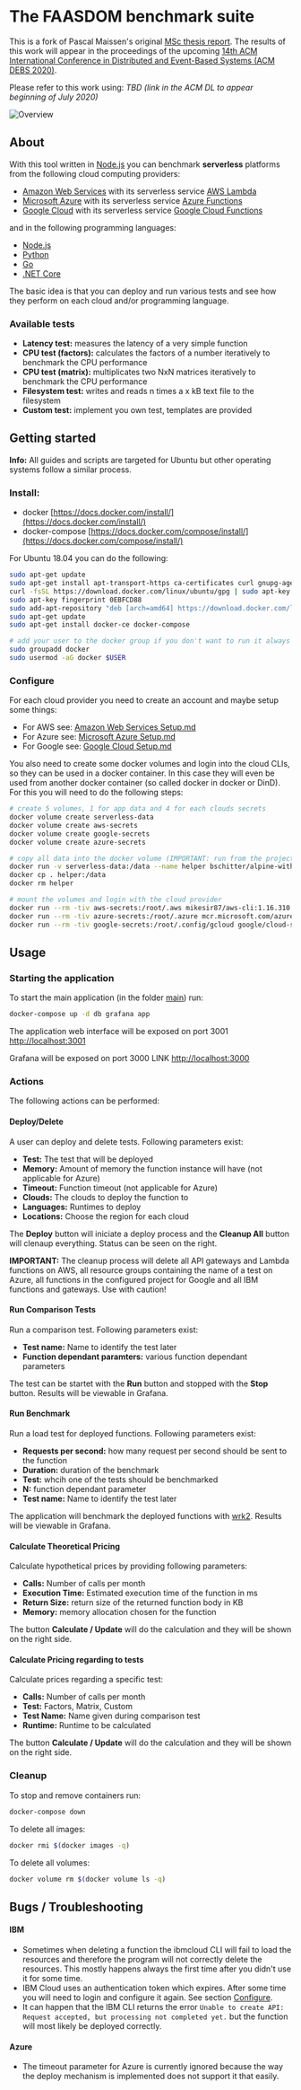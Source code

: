# The FAASDOM benchmark suite
This is a fork of Pascal Maissen's original [MSc thesis report](https://github.com/Bschitter/benchmark-suite-serverless-computing).
The results of this work will appear in the proceedings of the upcoming [14th ACM International Conference in Distributed and Event-Based Systems (ACM DEBS 2020)](https://2020.debs.org/). 

Please refer to this work using: _TBD (link in the ACM DL to appear beginning of July 2020)_

![Overview](images/main_app.png)


## About

With this tool written in [Node.js](https://nodejs.org/) you can benchmark **serverless** platforms from the following cloud computing providers:

  - [Amazon Web Services](https://aws.amazon.com/) with its serverless service [AWS Lambda](https://aws.amazon.com/lambda/features/)
  - [Microsoft Azure](https://azure.microsoft.com/) with its serverless service [Azure Functions](https://azure.microsoft.com/en-us/services/functions/)
  - [Google Cloud](https://cloud.google.com/) with its serverless service [Google Cloud Functions](https://cloud.google.com/functions/)

and in the following programming languages:

  - [Node.js](https://nodejs.org/)
  - [Python](https://www.python.org/)
  - [Go](https://golang.org/)
  - [.NET Core](https://dotnet.microsoft.com/)

The basic idea is that you can deploy and run various tests and see how they perform on each cloud and/or programming language.

### Available tests

  - **Latency test:** measures the latency of a very simple function
  - **CPU test (factors):** calculates the factors of a number iteratively to benchmark the CPU performance
  - **CPU test (matrix):** multiplicates two NxN matrices iteratively to benchmark the CPU performance
  - **Filesystem test:** writes and reads n times a x kB text file to the filesystem
  - **Custom test:** implement you own test, templates are provided

## Getting started

**Info:** All guides and scripts are targeted for Ubuntu but other operating systems follow a similar process.

### Install:

- docker [https://docs.docker.com/install/](https://docs.docker.com/install/)
- docker-compose [https://docs.docker.com/compose/install/](https://docs.docker.com/compose/install/)

For Ubuntu 18.04 you can do the following:

```bash
sudo apt-get update
sudo apt-get install apt-transport-https ca-certificates curl gnupg-agent software-properties-common
curl -fsSL https://download.docker.com/linux/ubuntu/gpg | sudo apt-key add -
sudo apt-key fingerprint 0EBFCD88
sudo add-apt-repository "deb [arch=amd64] https://download.docker.com/linux/ubuntu bionic stable"
sudo apt-get update
sudo apt-get install docker-ce docker-compose

# add your user to the docker group if you don't want to run it always with sudo (requires logout and login)
sudo groupadd docker
sudo usermod -aG docker $USER
```

### Configure

For each cloud provider you need to create an account and maybe setup some things:

  - For AWS see: [Amazon Web Services Setup.md](aws/Amazon%20Web%20Services%20Setup.md)
  - For Azure see: [Microsoft Azure Setup.md](azure/Microsoft%20Azure%20Setup.md)
  - For Google see: [Google Cloud Setup.md](google/Google%20Cloud%20Setup.md)

You also need to create some docker volumes and login into the cloud CLIs, so they can be used in a docker container.
In this case they will even be used from another docker container (so called docker in docker or DinD).
For this you will need to do the following steps:

```bash
# create 5 volumes, 1 for app data and 4 for each clouds secrets
docker volume create serverless-data
docker volume create aws-secrets
docker volume create google-secrets
docker volume create azure-secrets

# copy all data into the docker volume (IMPORTANT: run from the project root directory!)
docker run -v serverless-data:/data --name helper bschitter/alpine-with-zip:0.1
docker cp . helper:/data
docker rm helper

# mount the volumes and login with the cloud provider
docker run --rm -tiv aws-secrets:/root/.aws mikesir87/aws-cli:1.16.310 aws configure
docker run --rm -tiv azure-secrets:/root/.azure mcr.microsoft.com/azure-cli:2.0.78 az login
docker run --rm -tiv google-secrets:/root/.config/gcloud google/cloud-sdk:400.0.0 gcloud init
```

## Usage

### Starting the application

To start the main application (in the folder [main](main/)) run:

```bash
docker-compose up -d db grafana app
```

The application web interface will be exposed on port 3001 [http://localhost:3001](http://localhost:3001)

Grafana will be exposed on port 3000 LINK [http://localhost:3000](http://localhost:3000)

### Actions

The following actions can be performed:

#### Deploy/Delete

A user can deploy and delete tests. Following parameters exist:

 - **Test:** The test that will be deployed
 - **Memory:** Amount of memory the function instance will have (not applicable for Azure)
 - **Timeout:** Function timeout (not applicable for Azure)
 - **Clouds:** The clouds to deploy the function to
 - **Languages:** Runtimes to deploy
 - **Locations:** Choose the region for each cloud

The **Deploy** button will iniciate a deploy process and the **Cleanup All** button will clenaup everything.
Status can be seen on the right.

 **IMPORTANT:** The cleanup process will delete all API gateways and Lambda functions on AWS, all resource groups containing the name of a test on Azure, all functions in the configured project for Google and all IBM functions and gateways. Use with caution!

#### Run Comparison Tests

Run a comparison test. Following parameters exist:

 - **Test name:** Name to identify the test later
 - **Function dependant paramters:** various function dependant parameters

The test can be startet with the **Run** button and stopped with the **Stop** button.
Results will be viewable in Grafana.

#### Run Benchmark

Run a load test for deployed functions. Following parameters exist:

 - **Requests per second:** how many request per second should be sent to the function
 - **Duration:** duration of the benchmark
 - **Test:** whcih one of the tests should be benchmarked
 - **N:** function dependant parameter
 - **Test name:** Name to identify the test later

The application will benchmark the deployed functions with [wrk2](https://github.com/giltene/wrk2).
Results will be viewable in Grafana.

#### Calculate Theoretical Pricing

Calculate hypothetical prices by providing following parameters:

 - **Calls:** Number of calls per month
 - **Execution Time:** Estimated execution time of the function in ms
 - **Return Size:** return size of the returned function body in KB
 - **Memory:** memory allocation chosen for the function

The button **Calculate / Update** will do the calculation and they will be shown on the right side.

#### Calculate Pricing regarding to tests

Calculate prices regarding a specific test:

 - **Calls:** Number of calls per month
 - **Test:** Factors, Matrix, Custom
 - **Test Name:** Name given during comparison test
 - **Runtime:** Runtime to be calculated

The button **Calculate / Update** will do the calculation and they will be shown on the right side.

### Cleanup

To stop and remove containers run:

```bash
docker-compose down
```

To delete all images:

```bash
docker rmi $(docker images -q)
```

To delete all volumes:

```bash
docker volume rm $(docker volume ls -q)
```

## Bugs / Troubleshooting

#### IBM

- Sometimes when deleting a function the ibmcloud CLI will fail to load the resources and therefore the program will not correctly delete the resources. This mostly happens always the first time after you didn't use it for some time.
- IBM Cloud uses an authentication token which expires. After some time you will need to login and configure it again. See section [Configure](#configure).
- It can happen that the IBM CLI returns the error `Unable to create API: Request accepted, but processing not completed yet.` but the function will most likely be deployed correctly.

#### Azure

 - The timeout parameter for Azure is currently ignored because the way the deploy mechanism is implemented does not support it that easily.
